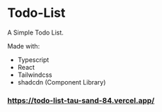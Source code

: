 # Todo-List
A Simple Todo List.

Made with:
- Typescript
- React
- Tailwindcss
- shadcdn (Component Library)

### https://todo-list-tau-sand-84.vercel.app/

